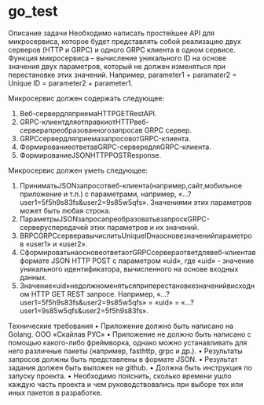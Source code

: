 # go_test


Описание задачи
Необходимо написать простейшее API для микросервиса, которое будет представлять собой реализацию двух серверов (HTTP и GRPC) и одного GRPC клиента в одном сервисе.
Функция микросервиса – вычисление уникального ID на основе значения двух параметров, который не должен изменяться при перестановке этих значений. Например, parameter1 + paramater2 = Unique ID = parameter2 + parameter1.

Микросервис должен содержать следующее:
1. Веб-сервердляприемаHTTPGETRestAPI.
2. GRPC-клиентдляотправкиотHTTPвеб-серверапреобразованногозапросав
GRPC сервер.
3. GRPCсервердляприемазапросовотGRPC-клиента.
4. ФормированиеответавGRPC-сервередляGRPC-клиента.
5. ФормированиеJSONHTTPPOSTResponse.

Микросервис должен уметь следующее:
1. ПриниматьJSONзапросотвеб-клиента(например,сайт,мобильное приложение и т.п.) с параметрами, например, «...?user1=5f5h9s83fs&user2=9s85w5qfs». Значениями этих параметров может быть любая строка.
2. ПараметрыJSONзапросапреобразоватьвзапроскGRPC-серверуспередачей этих параметров и их значений.
3. ВRPCGRPCсерверавычислитьUniqueIDнаосновезначенийпараметров «user1» и «user2».
4. СформироватьнаосновеответаотGRPCсервераответдлявеб-клиентав формате JSON HTTP POST с параметром «uid», где «uid» - значение уникального идентификатора, вычисленного на основе входных данных.
5. Значение«uid»недолжноменятьсяприперестановкезначенийвисходном HTTP GET REST запросе. Например, «...?user1=5f5h9s83fs&user2=9s85w5qfs» = «uid» = «...?user1=9s85w5qfs&user2=5f5h9s83fs».

Технические требования
• Приложение должно быть написано на Golang.
ООО «Скайлав РУС»
• Приложение не должно быть написано с помощью какого-либо фреймворка, однако можно устанавливать для него различные пакеты (например, fasthttp, grpc и др.).
• Результаты запросов должны быть представлены в формате JSON.
• Результат задания должен быть выложен на github.
• Должна быть инструкция по запуску проекта.
• Необходимо пояснить, сколько времени ушло каждую часть проекта и чем
руководствовались при выборе тех или иных пакетов в разработке.
